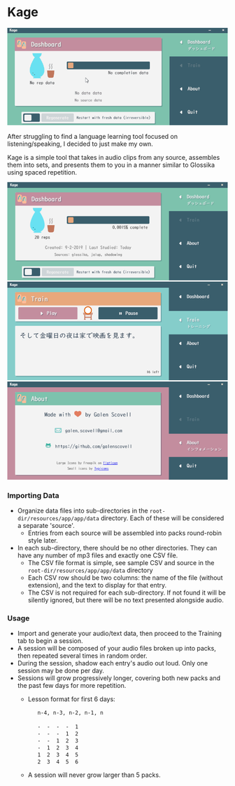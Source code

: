 # Kage

<img src='./kage-usage.gif' width=600px />


After struggling to find a language learning tool focused on listening/speaking, I decided to just make my own.

Kage is a simple tool that takes in audio clips from any source, assembles them into sets, and presents them to you in a manner similar to Glossika using spaced repetition.


<img src='./kage-dashboard.png' width=600px />

<img src='./kage-training.png' width=600px />

<img src='./kage-about.png' width=600px />


### Importing Data
* Organize data files into sub-directories in the `root-dir/resources/app/app/data` directory. Each of these will be considered a separate 'source'.
    * Entries from each source will be assembled into packs round-robin style later.
* In each sub-directory, there should be no other directories. They can have any number of mp3 files and exactly one CSV file.
    * The CSV file format is simple, see sample CSV and source in the `root-dir/resources/app/app/data` directory
    * Each CSV row should be two columns: the name of the file (without extension), and the text to display for that entry.
    * The CSV is not required for each sub-directory. If not found it will be silently ignored, but there will be no text presented alongside audio.


### Usage
* Import and generate your audio/text data, then proceed to the Training tab to begin a session.
* A session will be composed of your audio files broken up into packs, then repeated several times in random order.
* During the session, shadow each entry's audio out loud. Only one session may be done per day.
* Sessions will grow progressively longer, covering both new packs and the past few days for more repetition.
    * Lesson format for first 6 days:
             
             n-4, n-3, n-2, n-1, n
    
             -  -  -  -  1
             -  -  -  1  2
             -  -  1  2  3
             -  1  2  3  4
             1  2  3  4  5
             2  3  4  5  6
    * A session will never grow larger than 5 packs.
